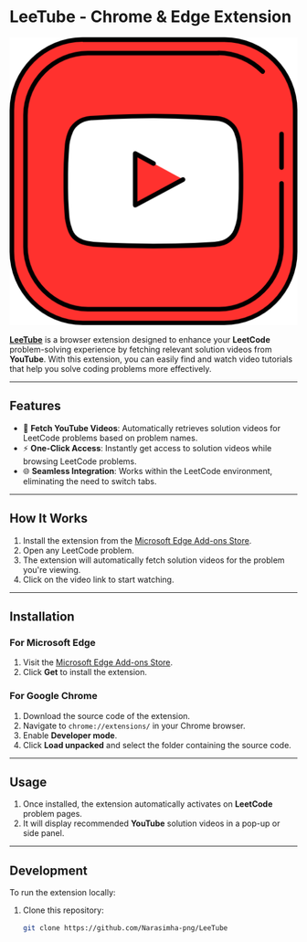 # **LeeTube - Chrome & Edge Extension**

![LeeTube](/yt.png)

[**LeeTube**](https://microsoftedge.microsoft.com/addons/detail/pccgfnamgkmhbohiekhmadealliamihg) is a browser extension designed to enhance your **LeetCode** problem-solving experience by fetching relevant solution videos from **YouTube**. With this extension, you can easily find and watch video tutorials that help you solve coding problems more effectively.

---

## **Features**

- 🎥 **Fetch YouTube Videos**: Automatically retrieves solution videos for LeetCode problems based on problem names.
- ⚡ **One-Click Access**: Instantly get access to solution videos while browsing LeetCode problems.
- 🌐 **Seamless Integration**: Works within the LeetCode environment, eliminating the need to switch tabs.

---

## **How It Works**

1. Install the extension from the [Microsoft Edge Add-ons Store](https://microsoftedge.microsoft.com/addons/detail/pccgfnamgkmhbohiekhmadealliamihg).
2. Open any LeetCode problem.
3. The extension will automatically fetch solution videos for the problem you're viewing.
4. Click on the video link to start watching.

---

## **Installation**

### **For Microsoft Edge**

1. Visit the [Microsoft Edge Add-ons Store](https://microsoftedge.microsoft.com/addons/detail/pccgfnamgkmhbohiekhmadealliamihg).
2. Click **Get** to install the extension.

### **For Google Chrome**

1. Download the source code of the extension.
2. Navigate to `chrome://extensions/` in your Chrome browser.
3. Enable **Developer mode**.
4. Click **Load unpacked** and select the folder containing the source code.

---

## **Usage**

1. Once installed, the extension automatically activates on **LeetCode** problem pages.
2. It will display recommended **YouTube** solution videos in a pop-up or side panel.

---

## **Development**

To run the extension locally:

1. Clone this repository:
   ```bash
   git clone https://github.com/Narasimha-png/LeeTube
